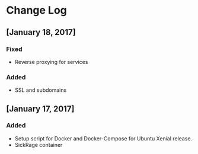 # Change Log

## [January 18, 2017]

### Fixed
- Reverse proxying for services

### Added
- SSL and subdomains

## [January 17, 2017]

### Added

- Setup script for Docker and Docker-Compose for Ubuntu Xenial release.
- SickRage container
